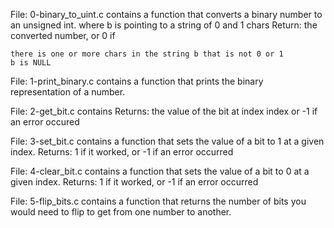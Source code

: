 File: 0-binary_to_uint.c contains  a function that converts a binary number to an unsigned int.
where b is pointing to a string of 0 and 1 chars
Return: the converted number, or 0 if

    there is one or more chars in the string b that is not 0 or 1
    b is NULL

File: 1-print_binary.c contains a function that prints the binary representation of a number.

File: 2-get_bit.c contains Returns: the value of the bit at index index or -1 if an error occured

File: 3-set_bit.c contains a function that sets the value of a bit to 1 at a given index. Returns: 1 if it worked, or -1 if an error occurred

File: 4-clear_bit.c contains  a function that sets the value of a bit to 0 at a given index. Returns: 1 if it worked, or -1 if an error occurred

File: 5-flip_bits.c contains a function that returns the number of bits you would need to flip to get from one number to another. 
